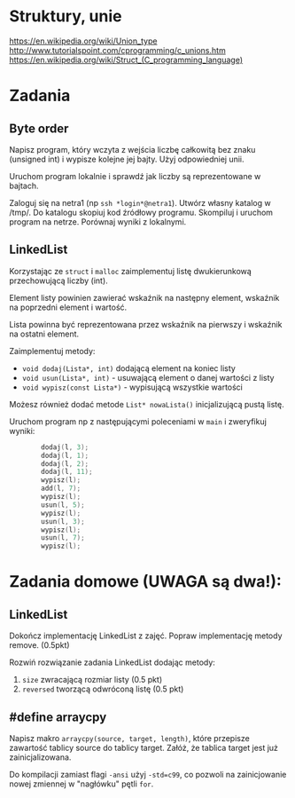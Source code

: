# Struktury, unie
https://en.wikipedia.org/wiki/Union_type
http://www.tutorialspoint.com/cprogramming/c_unions.htm
https://en.wikipedia.org/wiki/Struct_(C_programming_language)

# Zadania

## Byte order
Napisz program, który wczyta z wejścia liczbę całkowitą bez znaku (unsigned int) i wypisze kolejne jej bajty. Użyj odpowiedniej unii.

Uruchom program lokalnie i sprawdź jak liczby są reprezentowane w bajtach.

Zaloguj się na netra1 (np `ssh *login*@netra1`). Utwórz własny katalog w /tmp/. Do katalogu skopiuj kod źródłowy programu. Skompiluj i uruchom program na netrze. Porównaj wyniki z lokalnymi.


## LinkedList
Korzystając ze `struct` i `malloc` zaimplementuj listę dwukierunkową przechowującą liczby (int).

Element listy powinien zawierać wskaźnik na następny element, wskaźnik na poprzedni element i wartość.

Lista powinna być reprezentowana przez wskaźnik na pierwszy i wskaźnik na ostatni element.

Zaimplementuj metody:
- `void dodaj(Lista*, int)` dodającą element na koniec listy
- `void usun(Lista*, int)` - usuwającą element o danej wartości z listy
- `void wypisz(const Lista*)` - wypisującą wszystkie wartości

Możesz również dodać metode `List* nowaLista()` inicjalizującą pustą listę.

Uruchom program np z następującymi poleceniami w `main` i zweryfikuj wyniki:
```c
        dodaj(l, 3);
        dodaj(l, 1);
        dodaj(l, 2);
        dodaj(l, 11);
        wypisz(l);
        add(l, 7);
        wypisz(l);
        usun(l, 5);
        wypisz(l);
        usun(l, 3);
        wypisz(l);
        usun(l, 7);
        wypisz(l);

```


# Zadania domowe (**UWAGA** są dwa!):

## LinkedList
Dokończ implementację LinkedList z zajęć. Popraw implementację metody remove. (0.5pkt)

Rozwiń rozwiązanie zadania LinkedList dodając metody:

1. `size` zwracającą rozmiar listy (0.5 pkt)
2. `reversed` tworzącą odwróconą listę (0.5 pkt)

## #define arraycpy
Napisz makro `arraycpy(source, target, length)`, które przepisze zawartość tablicy source do tablicy target. Załóż, że tablica target jest już zainicjalizowana.

Do kompilacji zamiast flagi `-ansi` użyj `-std=c99`, co pozwoli na zainicjowanie nowej zmiennej w "nagłówku" pętli `for`.
